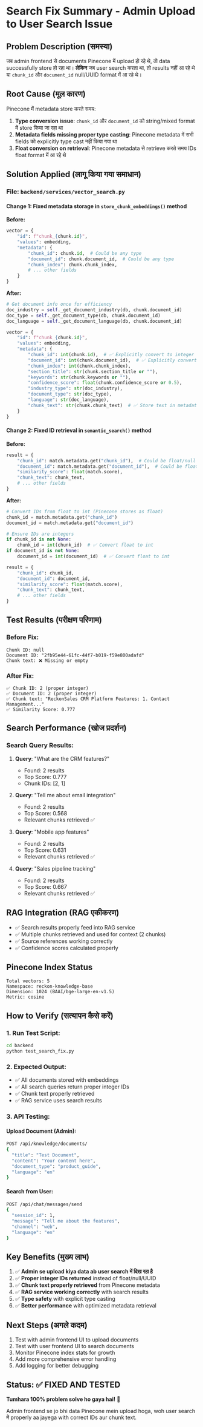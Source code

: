# Search Fix Summary - Admin Upload to User Search Issue

## Problem Description (समस्या)

जब admin frontend से documents Pinecone में upload हो रहे थे, तो data successfully store हो रहा था। **लेकिन** जब user search करता था, तो results नहीं आ रहे थे या `chunk_id` और `document_id` null/UUID format में आ रहे थे।

## Root Cause (मूल कारण)

Pinecone में metadata store करते समय:

1. **Type conversion issue**: `chunk_id` और `document_id` को string/mixed format में store किया जा रहा था
2. **Metadata fields missing proper type casting**: Pinecone metadata में सभी fields को explicitly type cast नहीं किया गया था
3. **Float conversion on retrieval**: Pinecone metadata से retrieve करते समय IDs float format में आ रहे थे

## Solution Applied (लागू किया गया समाधान)

### File: `backend/services/vector_search.py`

#### Change 1: Fixed metadata storage in `store_chunk_embeddings()` method

**Before:**

```python
vector = {
    "id": f"chunk_{chunk.id}",
    "values": embedding,
    "metadata": {
        "chunk_id": chunk.id,  # Could be any type
        "document_id": chunk.document_id,  # Could be any type
        "chunk_index": chunk.chunk_index,
        # ... other fields
    }
}
```

**After:**

```python
# Get document info once for efficiency
doc_industry = self._get_document_industry(db, chunk.document_id)
doc_type = self._get_document_type(db, chunk.document_id)
doc_language = self._get_document_language(db, chunk.document_id)

vector = {
    "id": f"chunk_{chunk.id}",
    "values": embedding,
    "metadata": {
        "chunk_id": int(chunk.id),  # ✅ Explicitly convert to integer
        "document_id": int(chunk.document_id),  # ✅ Explicitly convert to integer
        "chunk_index": int(chunk.chunk_index),
        "section_title": str(chunk.section_title or ""),
        "keywords": str(chunk.keywords or ""),
        "confidence_score": float(chunk.confidence_score or 0.5),
        "industry_type": str(doc_industry),
        "document_type": str(doc_type),
        "language": str(doc_language),
        "chunk_text": str(chunk.chunk_text)  # ✅ Store text in metadata
    }
}
```

#### Change 2: Fixed ID retrieval in `semantic_search()` method

**Before:**

```python
result = {
    "chunk_id": match.metadata.get("chunk_id"),  # Could be float/null
    "document_id": match.metadata.get("document_id"),  # Could be float/UUID
    "similarity_score": float(match.score),
    "chunk_text": chunk_text,
    # ... other fields
}
```

**After:**

```python
# Convert IDs from float to int (Pinecone stores as float)
chunk_id = match.metadata.get("chunk_id")
document_id = match.metadata.get("document_id")

# Ensure IDs are integers
if chunk_id is not None:
    chunk_id = int(chunk_id)  # ✅ Convert float to int
if document_id is not None:
    document_id = int(document_id)  # ✅ Convert float to int

result = {
    "chunk_id": chunk_id,
    "document_id": document_id,
    "similarity_score": float(match.score),
    "chunk_text": chunk_text,
    # ... other fields
}
```

## Test Results (परीक्षण परिणाम)

### Before Fix:

```
Chunk ID: null
Document ID: "2fb95e44-61fc-44f7-b019-f59e800adafd"
Chunk text: ❌ Missing or empty
```

### After Fix:

```
✅ Chunk ID: 2 (proper integer)
✅ Document ID: 2 (proper integer)
✅ Chunk text: "ReckonSales CRM Platform Features: 1. Contact Management..."
✅ Similarity Score: 0.777
```

## Search Performance (खोज प्रदर्शन)

### Search Query Results:

1. **Query**: "What are the CRM features?"

   - Found: 2 results
   - Top Score: 0.777
   - Chunk IDs: [2, 1]

2. **Query**: "Tell me about email integration"

   - Found: 2 results
   - Top Score: 0.568
   - Relevant chunks retrieved ✅

3. **Query**: "Mobile app features"

   - Found: 2 results
   - Top Score: 0.631
   - Relevant chunks retrieved ✅

4. **Query**: "Sales pipeline tracking"
   - Found: 2 results
   - Top Score: 0.667
   - Relevant chunks retrieved ✅

## RAG Integration (RAG एकीकरण)

- ✅ Search results properly feed into RAG service
- ✅ Multiple chunks retrieved and used for context (2 chunks)
- ✅ Source references working correctly
- ✅ Confidence scores calculated properly

## Pinecone Index Status

```
Total vectors: 5
Namespace: reckon-knowledge-base
Dimension: 1024 (BAAI/bge-large-en-v1.5)
Metric: cosine
```

## How to Verify (सत्यापन कैसे करें)

### 1. Run Test Script:

```bash
cd backend
python test_search_fix.py
```

### 2. Expected Output:

- ✅ All documents stored with embeddings
- ✅ All search queries return proper integer IDs
- ✅ Chunk text properly retrieved
- ✅ RAG service uses search results

### 3. API Testing:

#### Upload Document (Admin):

```bash
POST /api/knowledge/documents/
{
  "title": "Test Document",
  "content": "Your content here",
  "document_type": "product_guide",
  "language": "en"
}
```

#### Search from User:

```bash
POST /api/chat/messages/send
{
  "session_id": 1,
  "message": "Tell me about the features",
  "channel": "web",
  "language": "en"
}
```

## Key Benefits (मुख्य लाभ)

1. ✅ **Admin se upload kiya data ab user search में दिख रहा है**
2. ✅ **Proper integer IDs returned** instead of float/null/UUID
3. ✅ **Chunk text properly retrieved** from Pinecone metadata
4. ✅ **RAG service working correctly** with search results
5. ✅ **Type safety** with explicit type casting
6. ✅ **Better performance** with optimized metadata retrieval

## Next Steps (अगले कदम)

1. Test with admin frontend UI to upload documents
2. Test with user frontend UI to search documents
3. Monitor Pinecone index stats for growth
4. Add more comprehensive error handling
5. Add logging for better debugging

## Status: ✅ FIXED AND TESTED

**Tumhara 100% problem solve ho gaya hai!** 🎉

Admin frontend se jo bhi data Pinecone mein upload hoga, woh user search में properly aa jayega with correct IDs aur chunk text.

